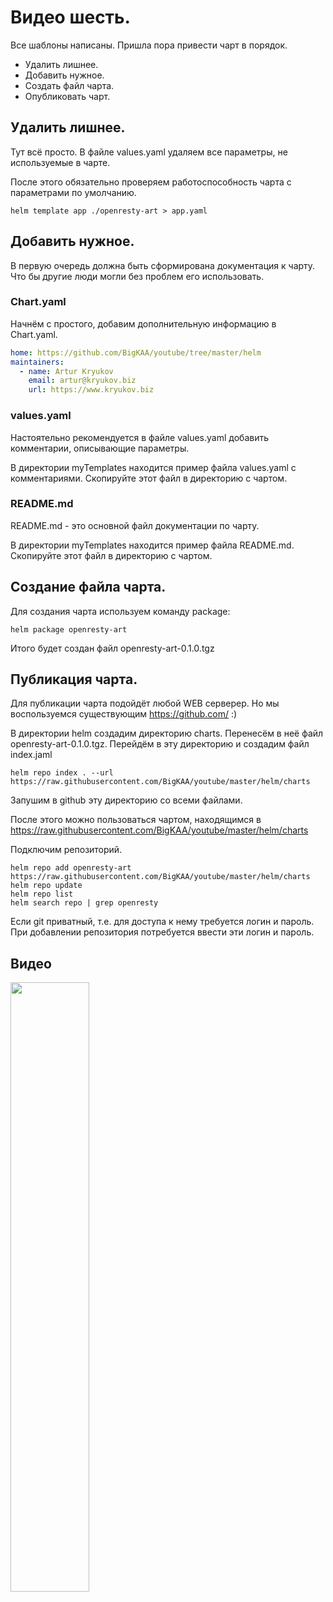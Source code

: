 # Видео шесть.

Все шаблоны написаны. Пришла пора привести чарт в порядок. 
* Удалить лишнее.
* Добавить нужное.
* Создать файл чарта.
* Опубликовать чарт.

## Удалить лишнее.

Тут всё просто. В файле values.yaml удаляем все параметры, не используемые
в чарте.

После этого обязательно проверяем работоспособность чарта c параметрами по умолчанию.

    helm template app ./openresty-art > app.yaml

## Добавить нужное.

В первую очередь должна быть сформирована документация к чарту. Что бы другие люди
могли без проблем его использовать.

### Chart.yaml

Начнём с простого, добавим дополнительную информацию в Chart.yaml.

```yaml
home: https://github.com/BigKAA/youtube/tree/master/helm
maintainers:
  - name: Artur Kryukov
    email: artur@kryukov.biz
    url: https://www.kryukov.biz
```

### values.yaml

Настоятельно рекомендуется в файле values.yaml добавить комментарии,
описывающие параметры.

В директории myTemplates находится пример файла values.yaml с комментариями. 
Скопируйте этот файл в директорию с чартом.

### README.md

README.md - это основной файл документации по чарту.

В директории myTemplates находится пример файла README.md.
Скопируйте этот файл в директорию с чартом.

## Создание файла чарта.

Для создания чарта используем команду package:

    helm package openresty-art

Итого будет создан файл openresty-art-0.1.0.tgz

## Публикация чарта.

Для публикации чарта подойдёт любой WEB серверер. Но мы воспользуемся
существующим https://github.com/ :)

В директории helm создадим директорию charts. Перенесём в неё файл
openresty-art-0.1.0.tgz. Перейдём в эту директорию и создадим 
файл index.jaml

    helm repo index . --url https://raw.githubusercontent.com/BigKAA/youtube/master/helm/charts

Запушим в github эту директорию со всеми файлами.

После этого можно пользоваться чартом, находящимся в https://raw.githubusercontent.com/BigKAA/youtube/master/helm/charts 

Подключим репозиторий.

    helm repo add openresty-art https://raw.githubusercontent.com/BigKAA/youtube/master/helm/charts
    helm repo update
    helm repo list
    helm search repo | grep openresty

Если git приватный, т.е. для доступа к нему требуется логин и пароль. При добавлении репозитория 
потребуется ввести эти логин и пароль.

## Видео

[<img src="https://img.youtube.com/vi/NerFk1XP0Hw/maxresdefault.jpg" width="50%">](https://youtu.be/NerFk1XP0Hw)
